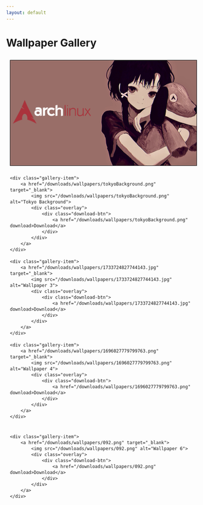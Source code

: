 ```yaml
---
layout: default
---
```


# Wallpaper Gallery

<div class="gallery">
    <div class="gallery-item">
        <a href="/downloads/wallpapers/arch.png" target="_blank">
            <img src="/downloads/wallpapers/arch.png" alt="Arch Linux Wallpaper">
            <div class="overlay">
                <div class="download-btn">
                    <a href="/downloads/wallpapers/arch.png" download>Download</a>
                </div>
            </div>
        </a>
    </div>

    <div class="gallery-item">
        <a href="/downloads/wallpapers/tokyoBackground.png" target="_blank">
            <img src="/downloads/wallpapers/tokyoBackground.png" alt="Tokyo Background">
            <div class="overlay">
                <div class="download-btn">
                    <a href="/downloads/wallpapers/tokyoBackground.png" download>Download</a>
                </div>
            </div>
        </a>
    </div>

    <div class="gallery-item">
        <a href="/downloads/wallpapers/1733724827744143.jpg" target="_blank">
            <img src="/downloads/wallpapers/1733724827744143.jpg" alt="Wallpaper 3">
            <div class="overlay">
                <div class="download-btn">
                    <a href="/downloads/wallpapers/1733724827744143.jpg" download>Download</a>
                </div>
            </div>
        </a>
    </div>

    <div class="gallery-item">
        <a href="/downloads/wallpapers/1696027779799763.png" target="_blank">
            <img src="/downloads/wallpapers/1696027779799763.png" alt="Wallpaper 4">
            <div class="overlay">
                <div class="download-btn">
                    <a href="/downloads/wallpapers/1696027779799763.png" download>Download</a>
                </div>
            </div>
        </a>
    </div>

<!--     <div class="gallery-item">
        <a href="/downloads/wallpapers/wp5568820.png" target="_blank">
            <img src="/downloads/wallpapers/wp5568820.png" alt="Wallpaper 5">
            <div class="overlay">
                <div class="download-btn">
                    <a href="/downloads/wallpapers/wp5568820.png" download>Download</a>
                </div>
            </div>
        </a>
    </div> -->

    <div class="gallery-item">
        <a href="/downloads/wallpapers/092.png" target="_blank">
            <img src="/downloads/wallpapers/092.png" alt="Wallpaper 6">
            <div class="overlay">
                <div class="download-btn">
                    <a href="/downloads/wallpapers/092.png" download>Download</a>
                </div>
            </div>
        </a>
    </div>
</div>

<style>
.gallery {
    display: grid;
    grid-template-columns: repeat(auto-fill, minmax(250px, 1fr));
    gap: 10px;
    padding: 10px;
    width: 100%;
}

.gallery-item {
    position: relative;
    overflow: hidden;
    border: 1px solid #000;
    aspect-ratio: 16/9;
    display: flex;
    align-items: center;
    justify-content: center;
}

.gallery-item img {
    width: 100%;
    height: 100%;
    display: block;
    object-fit: contain;
    background: #000;
}

.overlay {
    position: absolute;
    bottom: 0;
    left: 0;
    right: 0;
    background: #000;
    padding: 5px;
    display: none;
}

.gallery-item:hover .overlay {
    display: block;
}

.download-btn a {
    display: block;
    padding: 5px 10px;
    background: #f0f0f0;
    color: #000;
    text-decoration: none;
    text-align: center;
    border: 2px outset #ccc;
    font-family: monospace;
    font-size: 14px;
    font-weight: bold;
    text-transform: uppercase;
    letter-spacing: 1px;
    box-shadow: 2px 2px 0px #666;
    transition: all 0.1s ease;
}

.download-btn a:hover {
    background: #e0e0e0;
    border: 2px inset #ccc;
    box-shadow: 1px 1px 0px #666;
    transform: translate(1px, 1px);
}

.download-btn a:active {
    background: #d0d0d0;
    border: 2px inset #999;
    box-shadow: none;
    transform: translate(2px, 2px);
}
</style>